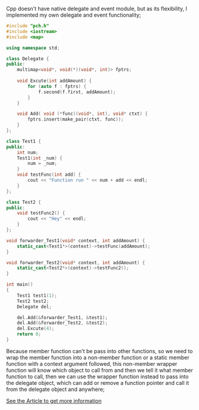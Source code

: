 Cpp doesn't have native delegate and event module, but as its flexibility, I implemented my own delegate and event functionality;
```C++
#include "pch.h"
#include <iostream>
#include <map>

using namespace std;

class Delegate {
public:
	multimap<void*, void(*)(void*, int)> fptrs;
	
	void Excute(int addAmount) {
		for (auto f : fptrs) {
			f.second(f.first, addAmount);
		}
	}

	void Add( void (*func)(void*, int), void* ctxt) {
		fptrs.insert(make_pair(ctxt, func));
	}
};

class Test1 {
public:
	int num;
	Test1(int _num) {
		num = _num;
	}
	void testFunc(int add) {
		cout << "Function run " << num + add << endl;
	}
};

class Test2 {
public:
	void testFunc2() {
		cout << "Hey" << endl;
	}
};

void forwarder_Test1(void* context, int addAmount) {
	static_cast<Test1*>(context)->testFunc(addAmount);
}

void forwarder_Test2(void* context, int addAmount) {
	static_cast<Test2*>(context)->testFunc2();
}

int main()
{
	Test1 test1(1);
	Test2 test2;
	Delegate del;

	del.Add(&forwarder_Test1, &test1);
	del.Add(&forwarder_Test2, &test2);
	del.Excute(4);
	return 0;
}
```
Because member function can't be pass into other functions, so we need to wrap the member function into a non-member function  or a static member function with a context argument followed, this non-member wrapper function will know which object to call from and then we tell it what member function to call, then we can use the wrapper function instead to pass into the delegate object, which can add or remove a function pointer and call it from the delegate object and anywhere; 

[See the Article to get more information](https://stackoverflow.com/questions/12662891/how-can-i-pass-a-member-function-where-a-free-function-is-expected)